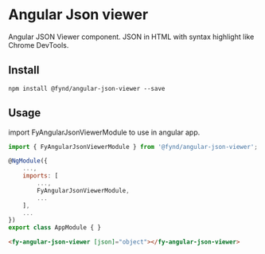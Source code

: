 # Angular Json viewer

Angular JSON Viewer component. JSON in HTML with syntax highlight like Chrome DevTools.

## Install

```
npm install @fynd/angular-json-viewer --save
```

## Usage
import FyAngularJsonViewerModule to use in angular app. 

```js
import { FyAngularJsonViewerModule } from '@fynd/angular-json-viewer';

@NgModule({
    ...,
    imports: [
        ...,
        FyAngularJsonViewerModule,
        ...
    ],
    ...
})
export class AppModule { }
```

```html
<fy-angular-json-viewer [json]="object"></fy-angular-json-viewer>
```